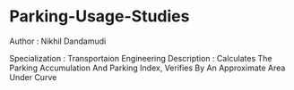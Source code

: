 # Parking-Usage-Studies

Author : Nikhil Dandamudi

Specialization : Transportaion Engineering
Description    : Calculates The Parking Accumulation And Parking Index, Verifies By An Approximate Area Under Curve

